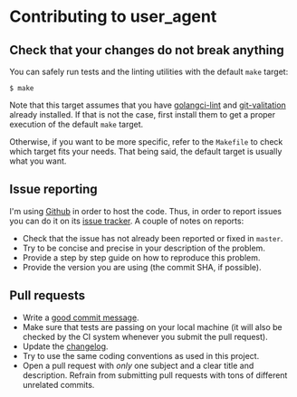 # Contributing to user_agent

## Check that your changes do not break anything

You can safely run tests and the linting utilities with the default `make` target:

```
$ make
```

Note that this target assumes that you have
[golangci-lint](https://github.com/golangci/golangci-lint) and
[git-valitation](https://github.com/vbatts/git-validation) already installed. If
that is not the case, first install them to get a proper execution of the
default `make` target.

Otherwise, if you want to be more specific, refer to the `Makefile` to check
which target fits your needs. That being said, the default target is usually
what you want.

## Issue reporting

I'm using [Github](https://github.com/23233/user_agent) in order to host the
code. Thus, in order to report issues you can do it on its [issue
tracker](https://github.com/23233/user_agent/issues). A couple of notes on
reports:

- Check that the issue has not already been reported or fixed in `master`.
- Try to be concise and precise in your description of the problem.
- Provide a step by step guide on how to reproduce this problem.
- Provide the version you are using (the commit SHA, if possible).

## Pull requests

- Write a [good commit message](https://chris.beams.io/posts/git-commit/).
- Make sure that tests are passing on your local machine (it will also be
checked by the CI system whenever you submit the pull request).
- Update the [changelog](./CHANGELOG.md).
- Try to use the same coding conventions as used in this project.
- Open a pull request with *only* one subject and a clear title and
description. Refrain from submitting pull requests with tons of different
unrelated commits.
